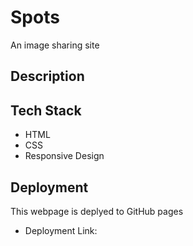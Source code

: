 # Spots

An image sharing site

## Description

## Tech Stack

- HTML
- CSS
- Responsive Design

## Deployment

This webpage is deplyed to GitHub pages

- Deployment Link:

